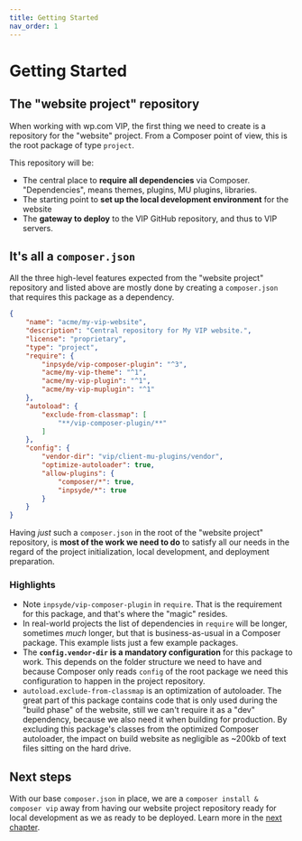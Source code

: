 ```yaml
---
title: Getting Started
nav_order: 1
---
```


# Getting Started



##  The "website project" repository

When working with wp.com VIP, the first thing we need to create is a repository for the "website" project. From a Composer point of view, this is the root package of type `project`.

This repository will be:

- The central place to **require all dependencies** via Composer. "Dependencies", means themes, plugins, MU plugins, libraries.
- The starting point to **set up the local development environment** for the website
- The **gateway to deploy** to the VIP GitHub repository, and thus to VIP servers.



## It's all a `composer.json`

All the three high-level features expected from the "website project" repository and listed above are mostly done by creating a `composer.json` that requires this package as a dependency.

```json
{
    "name": "acme/my-vip-website",
    "description": "Central repository for My VIP website.",
    "license": "proprietary",
    "type": "project",
    "require": {
        "inpsyde/vip-composer-plugin": "^3",
        "acme/my-vip-theme": "^1",
        "acme/my-vip-plugin": "^1",
        "acme/my-vip-muplugin": "^1"
    },
    "autoload": {
        "exclude-from-classmap": [
            "**/vip-composer-plugin/**"
        ]
    },
    "config": {
        "vendor-dir": "vip/client-mu-plugins/vendor",
        "optimize-autoloader": true,
        "allow-plugins": {
            "composer/*": true,
            "inpsyde/*": true
        }
    }
}
```

Having _just_ such a `composer.json` in the root of the "website project" repository, is **most of the work we need to do** to satisfy all our needs in the regard of the project initialization, local development, and deployment preparation.



### Highlights

- Note `inpsyde/vip-composer-plugin` in `require`. That is the requirement for this package, and that's where the "magic" resides.
- In real-world projects the list of dependencies in `require` will be longer, sometimes _much_ longer, but that is business-as-usual in a Composer package. This example lists just a few example packages.
- The **`config.vendor-dir` is a mandatory configuration** for this package to work. This depends on the folder structure we need to have and because Composer only reads `config` of the root package we need this configuration to happen in the project repository.
- `autoload.exclude-from-classmap` is an optimization of autoloader. The great part of this package contains code that is only used during the "build phase" of the website, still we can't require it as a "dev" dependency, because we also need it when building for production. By excluding this package's classes from the optimized Composer autoloader, the impact on build website as negligible as ~200kb of text files sitting on the hard drive.



## Next steps

With our base `composer.json` in place, we are a `composer install & composer vip` away from having our website project repository ready for local development as we as ready to be deployed. Learn more in the [next chapter](./002-environment-initialization.md).